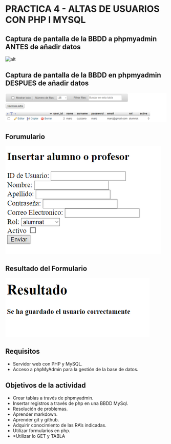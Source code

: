 # PRACTICA 4 - ALTAS DE USUARIOS CON PHP I MYSQL

## Captura de pantalla de la BBDD a phpmyadmin ANTES de añadir datos

![alt](img/BBDD_antes_añadir_usuario.png)


## Captura de pantalla de la BBDD en phpmyadmin DESPUES de añadir datos

![alt](img/BBDD_despues_anadir_usuario.png)

## Forumulario

![alt](img/Formulario.png)

## Resultado del Formulario

![alt](img/Resultado_Formulario.png)

## Requisitos

- Servidor web con PHP y MySQL.
- Acceso a phpMyAdmin para la gestión de la base de datos.

## Objetivos de la actividad

* Crear tablas a través de phpmyadmin.
* Insertar registros a través de php en una BBDD MySql.
* Resolución de problemas.
* Aprender markdown.
* Aprender git y github.
* Adquirir conocimiento de las RA’s indicadas.
* Utilizar formularios en php.
* *Utilizar lo GET y TABLA

